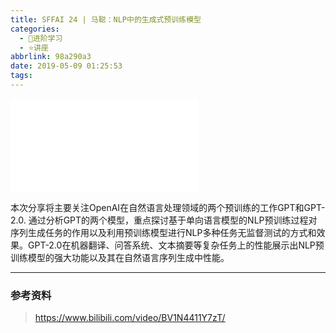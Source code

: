 ```yaml
---
title: SFFAI 24 | 马聪：NLP中的生成式预训练模型
categories:
  - 🌙进阶学习
  - ⭐讲座
abbrlink: 98a290a3
date: 2019-05-09 01:25:53
tags:
---
```


<iframe src="//player.bilibili.com/player.html?aid=51935020&bvid=BV1N4411Y7zT&cid=90919017&p=1" scrolling="no" border="0" frameborder="no" framespacing="0" allowfullscreen="true"> </iframe>

本次分享将主要关注OpenAI在自然语言处理领域的两个预训练的工作GPT和GPT-2.0. 通过分析GPT的两个模型，重点探讨基于单向语言模型的NLP预训练过程对序列生成任务的作用以及利用预训练模型进行NLP多种任务无监督测试的方式和效果。GPT-2.0在机器翻译、问答系统、文本摘要等复杂任务上的性能展示出NLP预训练模型的强大功能以及其在自然语言序列生成中性能。

<!--more-->

***

### 参考资料

> <https://www.bilibili.com/video/BV1N4411Y7zT/>
